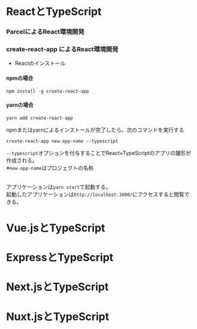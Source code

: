 # ReactとTypeScript
### ParcelによるReact環境開発

### create-react-app によるReact環境開発
- Reactのインストール
#### npmの場合
```
npm install -g create-react-app
```

#### yarnの場合
```
yarn add create-react-app
```

npmまたはyarnによるインストールが完了したら、次のコマンドを実行する
```
create-react-app new-app-name --typescript
```
`--typescript`オプションを付与することでReact×TypeScriptのアプリの雛形が作成される。<br>
※`new-app-name`はプロジェクトの名称<br><br>


アプリケーションは`yarn start`で起動する。<br>
起動したアプリケーションは`http://localhost:3000/`にアクセスすると閲覧できる。

# Vue.jsとTypeScript

# ExpressとTypeScript

# Next.jsとTypeScript

# Nuxt.jsとTypeScript

